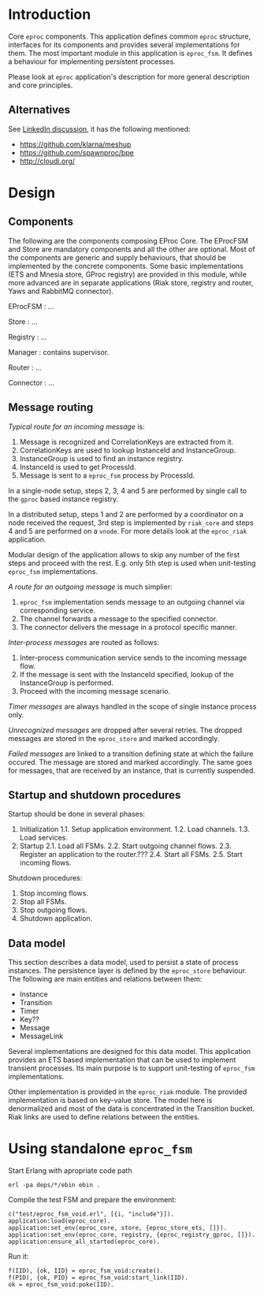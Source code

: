 Introduction
========================================

Core `eproc` components. This application defines common `eproc` structure,
interfaces for its components and provides several implementations for them.
The most important module in this application is `eproc_fsm`. It defines a
behaviour for implementing persistent processes.

Please look at `eproc` application's description for more general description
and core principles.


Alternatives
----------------------------------------

See [LinkedIn discussion](https://www.linkedin.com/groups/Erlang-BPM-90878.S.87254805),
it has the following mentioned:

  * https://github.com/klarna/meshup
  * https://github.com/spawnproc/bpe
  * http://cloudi.org/


Design
========================================

Components
----------------------------------------

The following are the components composing EProc Core. The EProcFSM and Store are mandatory
components and all the other are optional. Most of the components are generic and supply
behaviours, that should be implemented by the concrete components. Some basic implementations
(ETS and Mnesia store, GProc registry) are provided in this module, while more advanced are
in separate applications (Riak store, registry and router, Yaws and RabbitMQ connector).

EProcFSM
:   ...

Store
:   ...

Registry
:   ...

Manager
:   contains supervisor.

Router
:   ...

Connector
:   ...



Message routing
----------------------------------------

*Typical route for an incoming message* is:

 1. Message is recognized and CorrelationKeys are extracted from it.
 2. CorrelationKeys are used to lookup InstanceId and InstanceGroup.
 3. InstanceGroup is used to find an instance registry.
 4. InstanceId is used to get ProcessId.
 5. Message is sent to a `eproc_fsm` process by ProcessId.

In a single-node setup, steps 2, 3, 4 and 5 are performed by single
call to the `gproc` based instance registry.

In a distributed setup, steps 1 and 2 are performed by a coordinator
on a node received the request, 3rd step is implemented by `riak_core`
and steps 4 and 5 are performed on a `vnode`. For more details look
at the `eproc_riak` application.

Modular design of the application allows to skip any number of the
first steps and proceed with the rest. E.g. only 5th step is used
when unit-testing `eproc_fsm` implementations.

*A route for an outgoing message* is much simplier:

 1. `eproc_fsm` implementation sends message to an outgoing channel
    via corresponding service.
 2. The channel forwards a message to the specified connector.
 3. The connector delivers the message in a protocol specific manner.

*Inter-process messages* are routed as follows:

 1. Inter-process communication service sends to the incoming message
    flow.
 2. If the message is sent with the InstanceId specified, lookup of the
    InstanceGroup is performed.
 3. Proceed with the incoming message scenario.

*Timer messages* are always handled in the scope of single instance
process only.

*Unrecognized messages* are dropped after several retries. The dropped
messages are stored in the `eproc_store` and marked accordingly.

*Failed messages* are linked to a transition defining state at which
the failure occured. The message are stored and marked accordingly.
The same goes for messages, that are received by an instance, that
is currently suspended.


Startup and shutdown procedures
----------------------------------------

Startup should be done in several phases:

  1. Initialization
  1.1. Setup application environment.
  1.2. Load channels.
  1.3. Load services.
  2. Startup
  2.1. Load all FSMs.
  2.2. Start outgoing channel flows.
  2.3. Register an application to the router.???
  2.4. Start all FSMs.
  2.5. Start incoming flows.

Shutdown procedures:

  1. Stop incoming flows.
  2. Stop all FSMs.
  3. Stop outgoing flows.
  4. Shutdown application.


Data model
----------------------------------------

This section describes a data model, used to persist a state of process
instances. The persistence layer is defined by the `eproc_store` behaviour.
The following are main entities and relations between them:

  * Instance
  * Transition
  * Timer
  * Key??
  * Message
  * MessageLink

Several implementations are designed for this data model. This application
provides an ETS based implementation that can be used to implement transient
processes. Its main purpose is to support unit-testing of `eproc_fsm`
implementations.

Other implementation is provided in the `eproc_riak` module. The provided
implementation is based on key-value store. The model here is denormalized
and most of the data is concentrated in the Transition bucket. Riak links
are used to define relations between the entities.



Using standalone `eproc_fsm`
========================================

Start Erlang with apropriate code path

    erl -pa deps/*/ebin ebin .

Compile the test FSM and prepare the environment:

    c("test/eproc_fsm_void.erl", [{i, "include"}]).
    application:load(eproc_core).
    application:set_env(eproc_core, store, {eproc_store_ets, []}).
    application:set_env(eproc_core, registry, {eproc_registry_gproc, []}).
    application:ensure_all_started(eproc_core).

Run it:

    f(IID), {ok, IID} = eproc_fsm_void:create().
    f(PID), {ok, PID} = eproc_fsm_void:start_link(IID).
    ok = eproc_fsm_void:poke(IID).


